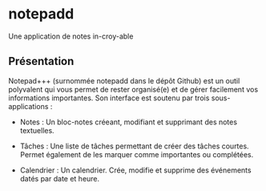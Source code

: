 # notepadd

Une application de notes in-croy-able

## Présentation

Notepad+++ (surnommée notepadd dans le dépôt Github) est un outil polyvalent qui vous permet de rester organisé(e)
et de gérer facilement vos informations importantes.
Son interface est soutenu par trois sous-applications :

- Notes : Un bloc-notes créeant, modifiant et supprimant des notes textuelles. 

- Tâches : Une liste de tâches permettant de créer des tâches courtes. Permet également de les marquer comme importantes ou complétées.

- Calendrier : Un calendrier. Crée, modifie et supprime des événements datés par date et heure.
